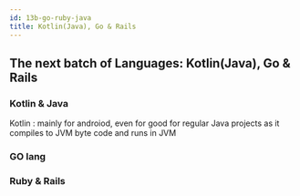 ```yaml
---
id: 13b-go-ruby-java
title: Kotlin(Java), Go & Rails
---
```

## The next batch of Languages: Kotlin(Java), Go & Rails

### Kotlin & Java
Kotlin : mainly for androiod, even for good for regular Java projects as it compiles to JVM byte code and runs in JVM

### GO lang

### Ruby & Rails





